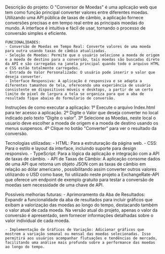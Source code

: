 Descrição do projeto:
    O "Conversor de Moedas" é uma aplicação web que tem como função principal converter valores entre diferentes moedas. Utilizando uma API pública de taxas de câmbio, a aplicação fornece conversões precisas e em tempo real entre as principais moedas do mundo. A interface é intuitiva e fácil de usar, tornando o processo de conversão simples e eficiente.

    FUNCIONALIDADES:
    - Conversão de Moedas em Tempo Real: Converte valores de uma moeda para outra usando taxas de câmbio atualizadas.
    - Seleção de Moedas: Permite que o usuário selecione a moeda de origem e a moeda de destino para a conversão, tais moedas são buscadas direto da API e são carregadas na janela principal quando todo o arquivo HTML e CSS estão totalmente carregados.
    - Entrada de Valor Personalizada: O usuário pode inserir o valor que deseja converter.
    - Interface Responsiva: A aplicação é responsiva e se adapta a diferentes tamanhos de tela, oferecendo uma experiência de usuário consistente em dispositivos móveis e desktops, a partir de um certo limite de pixel de largura a tela se organiza para que a aba de resultado fique abaixo do formulario de conversão.

Instruções de como executar a aplicação:
    1º Execute o arquivo Index.html para ter acesso a aplicação.
    2º Digite o Valor que deseja converter no local indicado pelo texto "Digite o valor".
    3º Selecione as Moedas, neste local o usuario deve escolher a moeda de origem e a moeda de destino usando os menus suspensos.
    4º Clique no botão "Converter" para ver o resultado da conversão.

Tecnologias utilizadas:
    - HTML: Para a estruturação da página web.
    - CSS: Para o estilo e layout da interface, incluindo suporte para design responsivo.
    - TypeScript: Para a lógica da aplicação e integração com a API de taxas de câmbio.
    - API de Taxas de Câmbio: A aplicação consome dados de uma API que retorna um objeto JSON com as taxas de câmbio em relação ao dólar americano , possibilitando assim converter outros valores utilizando o USD como base, foi utilizado neste projeto a ExchangeRate-API que oferece um endpoint de exemplo gratuito para testar a conversão de moedas sem necessidade de uma chave de API.

Possíveis melhorias futuras:
    - Aprimoramento da Aba de Resultados: Expandir a funcionalidade da aba de resultados para incluir gráficos que exibam a valorização das moedas ao longo do tempo, destacando também o valor atual de cada moeda. Na versão atual do projeto, apenas o valor da conversão é apresentado, sem fornecer informações detalhadas sobre o valor individual de cada moeda.

    - Implementação de Gráficos de Variação: Adicionar gráficos que mostrem a variação semanal ou mensal das moedas selecionadas. Isso permitirá aos usuários acompanhar flutuações e tendências de mercado, facilitando uma análise mais profunda sobre a performance das moedas ao longo do tempo.